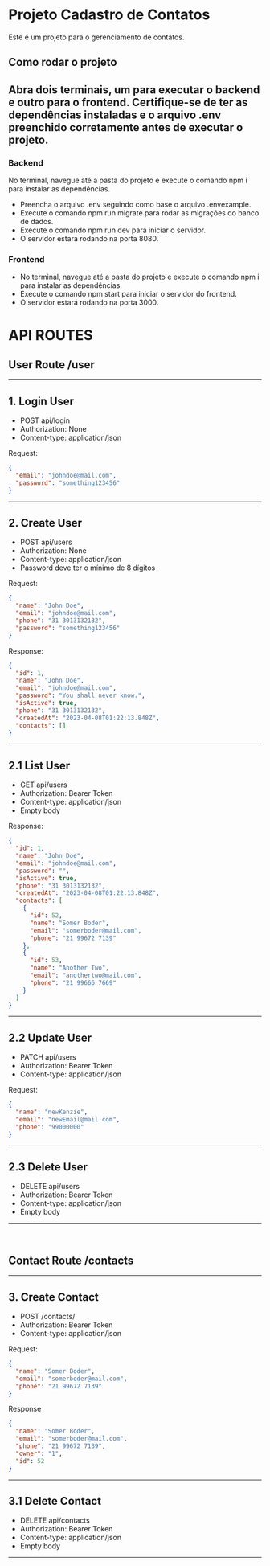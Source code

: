 # **Projeto Cadastro de Contatos**

Este é um projeto para o gerenciamento de contatos.

## Como rodar o projeto

## Abra dois terminais, um para executar o backend e outro para o frontend. Certifique-se de ter as dependências instaladas e o arquivo .env preenchido corretamente antes de executar o projeto.

### Backend

No terminal, navegue até a pasta do projeto e execute o comando npm i para instalar as dependências.

- Preencha o arquivo .env seguindo como base o arquivo .envexample.
- Execute o comando npm run migrate para rodar as migrações do banco de dados.
- Execute o comando npm run dev para iniciar o servidor.
- O servidor estará rodando na porta 8080.

### Frontend

- No terminal, navegue até a pasta do projeto e execute o comando npm i para instalar as dependências.
- Execute o comando npm start para iniciar o servidor do frontend.
- O servidor estará rodando na porta 3000.

# **API ROUTES**

## **User Route /user**

---

## 1. Login User

- POST api/login
- Authorization: None
- Content-type: application/json

Request:

```json
{
  "email": "johndoe@mail.com",
  "password": "something123456"
}
```

---

## 2. Create User

- POST api/users
- Authorization: None
- Content-type: application/json
- Password deve ter o mínimo de 8 dígitos

Request:

```json
{
  "name": "John Doe",
  "email": "johndoe@mail.com",
  "phone": "31 3013132132",
  "password": "something123456"
}
```

Response:

```json
{
  "id": 1,
  "name": "John Doe",
  "email": "johndoe@mail.com",
  "password": "You shall never know.",
  "isActive": true,
  "phone": "31 3013132132",
  "createdAt": "2023-04-08T01:22:13.848Z",
  "contacts": []
}
```

---

## 2.1 List User

- GET api/users
- Authorization: Bearer Token
- Content-type: application/json
- Empty body

Response:

```json
{
  "id": 1,
  "name": "John Doe",
  "email": "johndoe@mail.com",
  "password": "",
  "isActive": true,
  "phone": "31 3013132132",
  "createdAt": "2023-04-08T01:22:13.848Z",
  "contacts": [
    {
      "id": 52,
      "name": "Somer Boder",
      "email": "somerboder@mail.com",
      "phone": "21 99672 7139"
    },
    {
      "id": 53,
      "name": "Another Two",
      "email": "anothertwo@mail.com",
      "phone": "21 99666 7669"
    }
  ]
}
```

---

## 2.2 Update User

- PATCH api/users
- Authorization: Bearer Token
- Content-type: application/json

Request:

```json
{
  "name": "newKenzie",
  "email": "newEmail@mail.com",
  "phone": "99000000"
}
```

---

## 2.3 Delete User

- DELETE api/users
- Authorization: Bearer Token
- Content-type: application/json
- Empty body

---

<br>

## **Contact Route /contacts**

---

## 3. Create Contact

- POST /contacts/
- Authorization: Bearer Token
- Content-type: application/json

Request:

```json
{
  "name": "Somer Boder",
  "email": "somerboder@mail.com",
  "phone": "21 99672 7139"
}
```

Response

```json
{
  "name": "Somer Boder",
  "email": "somerboder@mail.com",
  "phone": "21 99672 7139",
  "owner": "1",
  "id": 52
}
```

---

## 3.1 Delete Contact

- DELETE api/contacts
- Authorization: Bearer Token
- Content-type: application/json
- Empty body

---
